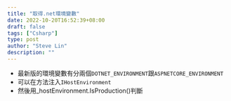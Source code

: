 ```yaml
---
title: "取得.net環境變數"
date: 2022-10-20T16:52:39+08:00
draft: false
tags: ["Csharp"]
type: post
author: "Steve Lin"
description: ""
---
```

- 最新版的環境變數有分兩個`DOTNET_ENVIRONMENT`跟`ASPNETCORE_ENVIRONMENT`
- 可以在方法注入`IHostEnvironment`
- 然後用_hostEnvironment.IsProduction()判斷